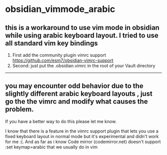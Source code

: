 # obsidian_vimmode_arabic
## this is a workaround to use vim mode in obsidian while using arabic keyboard layout. I tried to use all standard vim key bindings
1. First add the community plugin vimrc support https://github.com/esm7/obsidian-vimrc-support
2. Second: just put the .obsidian.vimrc in the root of your Vault directory
---

you may encounter odd behavior due to the slightly different arabic keyboard layouts , just go the the vimrc and modify what causes the problem.
----
If you have a better way to do this please let me know.

I know that there is a feature in the vimrc support plugin that lets you use a fixed keyboard layout in normal mode but it's experimental and didn't work for me :(. And as far as i know Code mirror (codemirror.net) doesn't support :set keymap=arabic that we usually do in vim 
